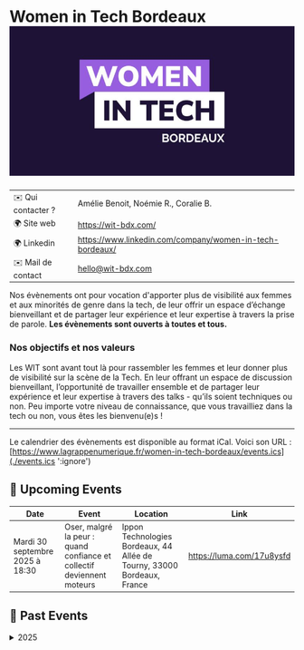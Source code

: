 # Women in Tech Bordeaux ![Logo](./logo-wit-bordeaux.jpeg ':size=100')

|                                |     |
| ------------------------------ | --- |
| ✉️ Qui contacter ?              | Amélie Benoit, Noémie R., Coralie B. |
| 🌍 Site web                    | https://wit-bdx.com/ |
| 🌍 Linkedin                    | https://www.linkedin.com/company/women-in-tech-bordeaux/ |
| ✉️ Mail de contact                    | hello@wit-bdx.com |


Nos évènements ont pour vocation d'apporter plus de visibilité aux femmes et aux minorités de genre dans la tech, de leur offrir un espace d’échange bienveillant et de partager leur expérience et leur expertise à travers la prise de parole.
**Les évènements sont ouverts à toutes et tous.**

### Nos objectifs et nos valeurs

Les WIT sont avant tout là pour rassembler les femmes et leur donner plus de visibilité sur la scène de la Tech. En leur offrant un espace de discussion bienveillant, l’opportunité de travailler ensemble et de partager leur expérience et leur expertise à travers des talks - qu’ils soient techniques ou non. Peu importe votre niveau de connaissance, que vous travailliez dans la tech ou non, vous êtes les bienvenu(e)s !

---

Le calendrier des évènements est disponible au format iCal.
Voici son URL : [https://www.lagrappenumerique.fr/women-in-tech-bordeaux/events.ics](./events.ics ':ignore')

<!-- EVENTS:START -->
## 📅 Upcoming Events

| Date | Event | Location | Link |
|------|--------|----------|------|
| Mardi 30 septembre 2025 à 18:30 | Oser, malgré la peur : quand confiance et collectif deviennent moteurs | Ippon Technologies Bordeaux, 44 Allée de Tourny, 33000 Bordeaux, France | https://luma.com/17u8ysfd |

## 📆 Past Events

<details>
<summary>2025</summary>

| Date | Event | Location | Link |
|------|--------|----------|------|
| Lundi 08 septembre 2025 à 12:00 | Sopra Steria s'engage pour les femmes dans la tech : découvrez l'histoire derrière la création de sa communauté "Tech'Women UP" ! | En ligne | https://www.linkedin.com/events/7359251198748622851/ |
| Jeudi 05 juin 2025 à 18:30 | Produit : Discovery avec l'IA & product marketing | SFEIR, 5 Rue de Condé, 33000 Bordeaux | https://www.linkedin.com/events/produit-discoveryavecl-ia-produ7325194369152495619/about/ |
| Mardi 08 avril 2025 à 19:00 | Parentalité en entreprise & parcours atypique : enjeux et perspectives | Betclic, 117 Quai de Bacalan, Bordeaux | https://www.linkedin.com/events/7306627030899433472/about/ |
| Mercredi 12 février 2025 à 19:00 | Révolutionnez votre UX avec les PWA / L'utilisateur au cœur de la QA | 13, Rue des Cordeliers, Bordeaux | https://www.linkedin.com/events/r-volutionnezvotreuxaveclespwa-7284501845102727168/ |
</details>
<!-- EVENTS:END -->
